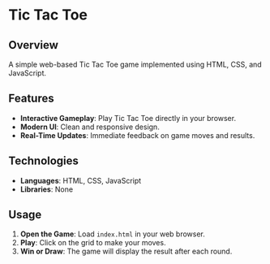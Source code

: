 # Tic Tac Toe

## Overview
A simple web-based Tic Tac Toe game implemented using HTML, CSS, and JavaScript.

## Features
- **Interactive Gameplay**: Play Tic Tac Toe directly in your browser.
- **Modern UI**: Clean and responsive design.
- **Real-Time Updates**: Immediate feedback on game moves and results.

## Technologies
- **Languages**: HTML, CSS, JavaScript
- **Libraries**: None

## Usage
1. **Open the Game**: Load `index.html` in your web browser.
2. **Play**: Click on the grid to make your moves.
3. **Win or Draw**: The game will display the result after each round.
